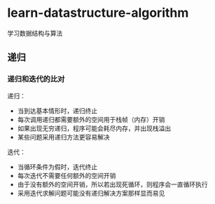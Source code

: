 # learn-datastructure-algorithm
学习数据结构与算法


## 递归

### 递归和迭代的比对

递归：
- 当到达基本情形时，递归终止
- 每次调用递归都需要额外的空间用于栈帧（内存）开销
- 如果出现无穷递归，程序可能会耗尽内存，并出现栈溢出
- 某些问题采用递归方法更容易解决

迭代：
- 当循环条件为假时，迭代终止
- 每次迭代不需要任何额外的空间开销
- 由于没有额外的空间开销，所以若出现死循环，则程序会一直循环执行
- 采用迭代求解问题可能没有递归解决方案那样显而易见

